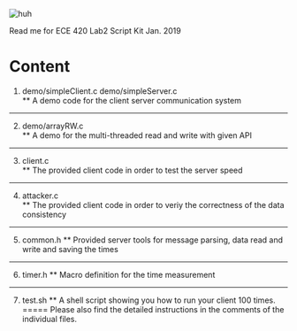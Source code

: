 ![huh](https://imgur.com/a/rdJsd6k)

Read me for ECE 420 Lab2 Script Kit
Jan. 2019

Content
=====
1. demo/simpleClient.c 
   demo/simpleServer.c  
   ** A demo code for the client server communication system  
----
2. demo/arrayRW.c       
   ** A demo for the multi-threaded read and write with given API
----
3. client.c             
   ** The provided client code in order to test the server speed
----
4. attacker.c           
   ** The provided client code in order to veriy the correctness of the data consistency
----
5. common.h
   ** Provided server tools for message parsing, data read and write and saving the times
----
6. timer.h
   ** Macro definition for the time measurement 
----
7. test.sh
   ** A shell script showing you how to run your client 100 times.
=====
Please also find the detailed instructions in the comments of the individual files.

